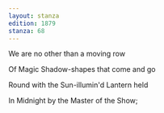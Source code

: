 ```yaml
---
layout: stanza
edition: 1879
stanza: 68
---
```


We are no other than a moving row

Of Magic Shadow-shapes that come and go

Round with the Sun-illumin'd Lantern held

In Midnight by the Master of the Show;